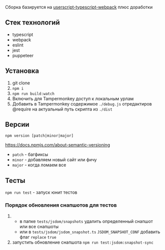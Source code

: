 Сборка базируется на [userscript-typescript-webpack](https://github.com/vannhi/userscript-typescript-webpack) плюс доработки

## Стек технологий

* typescript
* webpack
* eslint
* jest
* puppeteer

## Установка

1. git clone
2. `npm i`
3. `npm run build:watch`
4. Включить для Tampermonkey доступ к локальным урлам
5. Добавить в Tampermonkey содержимое `./debug.js` отредактиров @require на актуальный путь скрипта из `./dist`


## Версии

```
npm version [patch|minor|major]
```

https://docs.npmjs.com/about-semantic-versioning

- `patch` - багфиксы
- `minor` - добавляем новый сайт или фичу
- `major` - когда ломаем все


## Тесты

`npm run test` - запуск юнит тестов

### Порядок обновления снапшотов для тестов

1) 
    * в папке `tests/jsdom/snapshots` удалить определенный снапшот или все снапшоты
    * или в `tests/jsdom/jsdom_snapshot.ts`  `JSDOM_SNAPSHOT_CONF` добавить флаг `replace` `true`  
2) запустить обновление снапшота `npm run test:jsdom:snapshot-sync`




